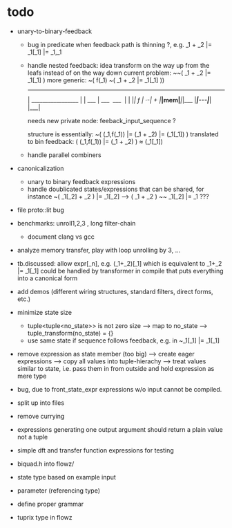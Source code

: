 # todo

* unary-to-binary-feedback
  - bug in predicate when feedback path is thinning ?, e.g.  _1 + _2 |= _1[_1] |= _1,_1
  - handle nested feedback: idea transform on the way up from the leafs instead of on the way down
    current problem:
      ~~( _1 + _2 |= _1[_1] )
    more generic:
      ~( f(_1) ~( _1 + _2 |= _1[_1] ))
       ___________________________
      |        _________________  |
      |  ___  |  ___     ___    | |
      |_| f | ·-| + |___|mem|___|_|___
        |___|---|___|   |___|

    needs new private node: feeback_input_sequence ?

    structure is essentially:    ~( (_1,f(_1))  |= (_1 + _2)   |=  (_1[_1]) )
    translated to bin feedback:   ( (_1,f(_1))  |= (_1 + _2) )  ≈  (_1[_1])

  - handle parallel combiners

* canonicalization
  - unary to binary feedback expressions
  - handle doublicated states/expressions that can be shared, for instance
    ~( _1[_2] + _2 ) |= _1[_2]   -->  ( _1 + _2 ) ~~ _1[_2] |= _1 ???

* file proto::lit bug
* benchmarks: unroll1,2,3 , long filter-chain
  * document clang vs gcc

* analyze memory transfer, play with loop unrolling by 3, ...

* tb.discussed: allow expr[_n], e.g. (_1+_2)[_1]  which is equivalent to _1+_2 |= _1[_1]
                could be handled by transformer in compile that puts everything into a canonical form

* add demos (different wiring structures, standard filters, direct forms, etc.)
* minimize state size
  * tuple<tuple<no_state>> is not zero size
    --> map to no_state
    --> tuple_transform(no_state) = {}
  * use same state if sequence follows feedback, e.g. in ~_1[_1] |= _1[_1]
* remove expression as state member (too big)
  --> create eager expressions
  --> copy all values into tuple-hierachy
  --> treat values similar to state, i.e. pass them in from outside
      and hold expression as mere type
* bug, due to front_state_expr expressions w/o input cannot be compiled.
* split up into files
* remove currying
* expressions generating one output argument should return a plain value not a tuple<T>
* simple dft and transfer function expressions for testing
* biquad.h into flowz/
* state type based on example input
* parameter (referencing type)
* define proper grammar
* tuprix type in flowz
